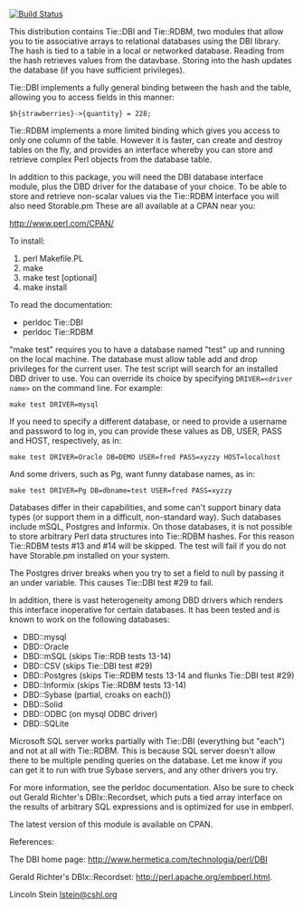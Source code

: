 [![Build Status](https://travis-ci.org/toddr/Tie-DBI.png?branch=master)](https://travis-ci.org/toddr/Tie-DBI)

This distribution contains Tie::DBI and Tie::RDBM, two modules that
allow you to tie associative arrays to relational databases using the
DBI library.  The hash is tied to a table in a local or networked
database.  Reading from the hash retrieves values from the datavbase.
Storing into the hash updates the database (if you have sufficient
privileges).

Tie::DBI implements a fully general binding between the hash and the
table, allowing you to access fields in this manner:

```
$h{strawberries}->{quantity} = 228;
```

Tie::RDBM implements a more limited binding which gives you access to
only one column of the table.  However it is faster, can create and
destroy tables on the fly, and provides an interface whereby you can
store and retrieve complex Perl objects from the database table.

In addition to this package, you will need the DBI database interface
module, plus the DBD driver for the database of your choice.  To be
able to store and retrieve non-scalar values via the Tie::RDBM
interface you will also need Storable.pm These are all available at a
CPAN near you:

http://www.perl.com/CPAN/

To install:

1. perl Makefile.PL
2. make
3. make test [optional]
4. make install

To read the documentation:

* perldoc Tie::DBI
* perldoc Tie::RDBM

"make test" requires you to have a database named "test" up and
running on the local machine.  The database must allow table add and
drop privileges for the current user.  The test script will search for
an installed DBD driver to use.  You can override its choice by
specifying `DRIVER=<driver name>` on the command line.  For example:
	
```
make test DRIVER=mysql
```

If you need to specify a different database, or need to provide a
username and password to log in, you can provide these values as DB,
USER, PASS and HOST, respectively, as in:

```
make test DRIVER=Oracle DB=DEMO USER=fred PASS=xyzzy HOST=localhost
```

And some drivers, such as Pg, want funny database names, as in:

```
make test DRIVER=Pg DB=dbname=test USER=fred PASS=xyzzy
```

Databases differ in their capabilities, and some can't support binary
data types (or support them in a difficult, non-standard way).  Such
databases include mSQL, Postgres and Informix.  On those databases, it
is not possible to store arbitrary Perl data structures into Tie::RDBM
hashes.  For this reason Tie::RDBM tests #13 and #14 will be skipped.
The test will fail if you do not have Storable.pm installed on your
system.

The Postgres driver breaks when you try to set a field to null by
passing it an under variable.  This causes Tie::DBI test #29 to fail.

In addition, there is vast heterogeneity among DBD drivers which
renders this interface inoperative for certain databases.  It has been 
tested and is known to work on the following databases:

* DBD::mysql
* DBD::Oracle
* DBD::mSQL (skips Tie::RDB tests 13-14)
* DBD::CSV (skips Tie::DBI test #29)
* DBD::Postgres (skips Tie::RDBM tests 13-14 and flunks Tie::DBI test #29)
* DBD::Informix (skips Tie::RDBM tests 13-14)
* DBD::Sybase (partial, croaks on each())
* DBD::Solid
* DBD::ODBC (on mysql ODBC driver)
* DBD::SQLite

Microsoft SQL server works partially with Tie::DBI (everything but
"each") and not at all with Tie::RDBM.  This is because SQL server
doesn't allow there to be multiple pending queries on the database.
Let me know if you can get it to run with true Sybase servers, and any
other drivers you try.

For more information, see the perldoc documentation.  Also be sure to
check out Gerald Richter's DBIx::Recordset, which puts a tied array
interface on the results of arbitrary SQL expressions and is optimized 
for use in embperl.

The latest version of this module is available on CPAN.

References:

The DBI home page:
http://www.hermetica.com/technologia/perl/DBI

Gerald Richter's DBIx::Recordset:
http://perl.apache.org/embperl.html.

Lincoln Stein
lstein@cshl.org


